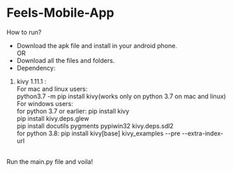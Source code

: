 # Feels-Mobile-App
How to run?
* Download the apk file and install in your android phone.<br />
OR
* Download all the files and folders.
* Dependency:<br />
1) kivy 1.11.1 :<br />
  For mac and linux users:<br /> 
    python3.7 -m pip install kivy(works only on python 3.7 on mac and linux)<br />
  For windows users:<br />
    for python 3.7 or earlier: pip install kivy<br />
                               pip install kivy.deps.glew<br />
                               pip install docutils pygments pypiwin32 kivy.deps.sdl2<br />
    for python 3.8: pip install kivy[base] kivy_examples --pre --extra-index-url<br />
<br />
Run the main.py file and voila!
